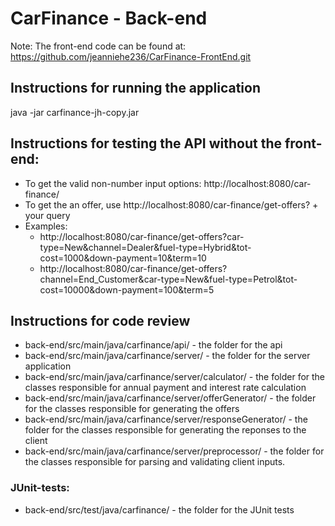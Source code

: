 # CarFinance - Back-end
Note: The front-end code can be found at: https://github.com/jeanniehe236/CarFinance-FrontEnd.git
## Instructions for running the application
java -jar carfinance-jh-copy.jar

## Instructions for testing the API without the front-end: 
* To get the valid non-number input options: http://localhost:8080/car-finance/
* To get the an offer, use http://localhost:8080/car-finance/get-offers? + your query
 * Examples:
   * http://localhost:8080/car-finance/get-offers?car-type=New&channel=Dealer&fuel-type=Hybrid&tot-cost=1000&down-payment=10&term=10
   * http://localhost:8080/car-finance/get-offers?channel=End_Customer&car-type=New&fuel-type=Petrol&tot-cost=10000&down-payment=100&term=5

## Instructions for code review
* back-end/src/main/java/carfinance/api/ - the folder for the api
* back-end/src/main/java/carfinance/server/ - the folder for the server application
* back-end/src/main/java/carfinance/server/calculator/ - the folder for the classes responsible for annual payment and interest rate calculation
* back-end/src/main/java/carfinance/server/offerGenerator/ - the folder for the classes responsible for generating the offers
* back-end/src/main/java/carfinance/server/responseGenerator/ - the folder for the classes responsible for generating the reponses to the client
* back-end/src/main/java/carfinance/server/preprocessor/ - the folder for the classes responsible for parsing and validating client inputs.

### JUnit-tests:
* back-end/src/test/java/carfinance/ - the folder for the JUnit tests
